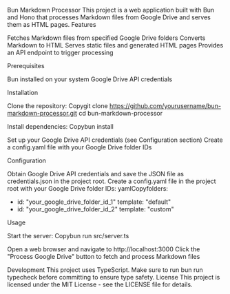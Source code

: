 Bun Markdown Processor
This project is a web application built with Bun and Hono that processes Markdown files from Google Drive and serves them as HTML pages.
Features

Fetches Markdown files from specified Google Drive folders
Converts Markdown to HTML
Serves static files and generated HTML pages
Provides an API endpoint to trigger processing

Prerequisites

Bun installed on your system
Google Drive API credentials

Installation

Clone the repository:
Copygit clone https://github.com/yourusername/bun-markdown-processor.git
cd bun-markdown-processor

Install dependencies:
Copybun install

Set up your Google Drive API credentials (see Configuration section)
Create a config.yaml file with your Google Drive folder IDs

Configuration

Obtain Google Drive API credentials and save the JSON file as credentials.json in the project root.
Create a config.yaml file in the project root with your Google Drive folder IDs:
yamlCopyfolders:
  - id: "your_google_drive_folder_id_1"
    template: "default"
  - id: "your_google_drive_folder_id_2"
    template: "custom"


Usage

Start the server:
Copybun run src/server.ts

Open a web browser and navigate to http://localhost:3000
Click the "Process Google Drive" button to fetch and process Markdown files

Development
This project uses TypeScript. Make sure to run bun run typecheck before committing to ensure type safety.
License
This project is licensed under the MIT License - see the LICENSE file for details.
